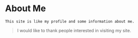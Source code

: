 # About Me

`This site is like my profile and some information about me.`


> I would like to thank people interested in visiting my site.